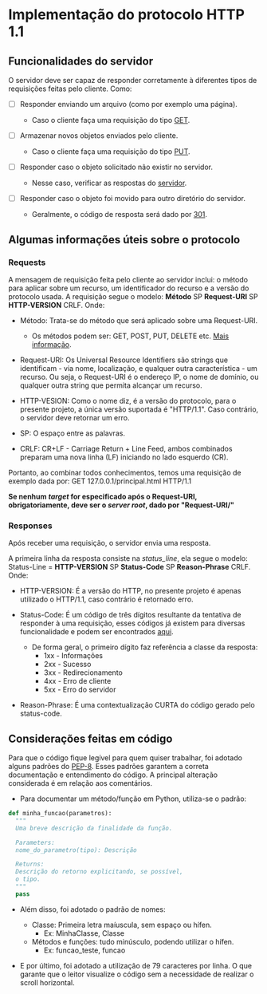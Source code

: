 # Implementação do protocolo HTTP 1.1

## Funcionalidades do servidor

O servidor deve ser capaz de responder corretamente à diferentes tipos de requisições feitas pelo cliente. Como:

- [ ] Responder enviando um arquivo (como por exemplo uma página).

  - Caso o cliente faça uma requisição do tipo [GET](https://tools.ietf.org/html/rfc7231#section-4.3.1).

- [ ] Armazenar novos objetos enviados pelo cliente.

  - Caso o cliente faça uma requisição do tipo [PUT](https://tools.ietf.org/html/rfc2616#section-9.6).

- [ ] Responder caso o objeto solicitado não existir no servidor.

  - Nesse caso, verificar as respostas do [servidor](https://tools.ietf.org/html/rfc2616#section-10).

- [ ] Responder caso o objeto foi movido para outro diretório do servidor.
  
  - Geralmente, o código de resposta será dado por [301](https://tools.ietf.org/html/rfc2616#page-62).

## Algumas informações úteis sobre o protocolo

### Requests

A mensagem de requisição feita pelo cliente ao servidor inclui: o método para aplicar sobre um recurso, um identificador do recurso e a versão do protocolo usada.
A requisição segue o modelo:
**Método** SP **Request-URI** SP **HTTP-VERSION** CRLF.
Onde:

- Método: Trata-se do método que será aplicado sobre uma Request-URI.

  - Os métodos podem ser: GET, POST, PUT, DELETE etc. [Mais informação](https://tools.ietf.org/html/rfc2616#section-5.1.1).

- Request-URI: Os Universal Resource Identifiers são strings que identificam - via nome, localização, e qualquer outra característica - um recurso. Ou seja, o Request-URI é o endereço IP, o nome de domínio, ou qualquer outra string que permita alcançar um recurso.

- HTTP-VESION: Como o nome diz, é a versão do protocolo, para o presente projeto, a única versão suportada é "HTTP/1.1". Caso contrário, o servidor deve retornar um erro.

- SP: O espaço entre as palavras.

- CRLF: CR+LF - Carriage Return + Line Feed, ambos combinados preparam uma nova linha (LF) iniciando no lado esquerdo (CR).

Portanto, ao combinar todos conhecimentos, temos uma requisição de exemplo dada por:
GET 127.0.0.1/principal.html HTTP/1.1

**Se nenhum *target* for especificado após o Request-URI, obrigatoriamente, deve ser o *server root*, dado por "Request-URI/"**

### Responses

Após receber uma requisição, o servidor envia uma resposta.

A primeira linha da resposta consiste na *status_line*, ela segue o modelo: Status-Line = **HTTP-VERSION** SP **Status-Code** SP **Reason-Phrase** CRLF.
Onde:

- HTTP-VERSION: É a versão do HTTP, no presente projeto é apenas utilizado o HTTP/1.1, caso contrário é retornado erro.

- Status-Code: É um código de três dígitos resultante da tentativa de responder à uma requisição, esses códigos já existem para diversas funcionalidade e podem ser encontrados [aqui](https://tools.ietf.org/html/rfc2616#section-10).
  - De forma geral, o primeiro dígito faz referência a classe da resposta:
    - 1xx - Informações
    - 2xx - Sucesso
    - 3xx - Redirecionamento
    - 4xx - Erro de cliente
    - 5xx - Erro do servidor

- Reason-Phrase: É uma contextualização CURTA do código gerado pelo status-code.

## Considerações feitas em código

Para que o código fique legível para quem quiser trabalhar, foi adotado alguns
padrões do [PEP-8](https://www.python.org/dev/peps/pep-0008/).
Esses padrões garantem a correta documentação e entendimento do código.
A principal alteração considerada é em relação aos comentários.

- Para documentar um método/função em Python, utiliza-se o padrão:

``` python
def minha_funcao(parametros):
  """
  Uma breve descrição da finalidade da função.

  Parameters:
  nome_do_parametro(tipo): Descrição

  Returns:
  Descrição do retorno explicitando, se possível,
  o tipo.
  """  
  pass
```

- Além disso, foi adotado o padrão de nomes:
  
  - Classe: Primeira letra maíuscula, sem espaço ou hífen.
    - Ex: MinhaClasse, Classe
  - Métodos e funções: tudo minúsculo, podendo utilizar o hífen.
    - Ex: funcao_teste, funcao

- E por último, foi adotado a utilização de 79 caracteres por linha. O que
garante que o leitor visualize o código sem a necessidade de realizar o
scroll horizontal.
